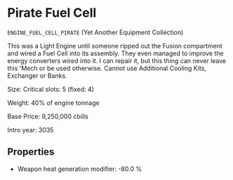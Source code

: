 # Pirate Fuel Cell

`ENGINE_FUEL_CELL_PIRATE` (Yet Another Equipment Collection)

This was a Light Engine until someone ripped out the Fusion compartment and wired a Fuel Cell into its assembly. They even managed to improve the energy converters wired into it. I can repair it, but this thing can never leave this 'Mech or be used otherwise. Cannot use Additional Cooling Kits, Exchanger or Banks.

Size: Critical slots: 5 (fixed: 4)

Weight: 40% of engine tonnage

Base Price: 9,250,000 cbills

Intro year: 3035

## Properties
* Weapon heat generation modifier: -80.0 %
